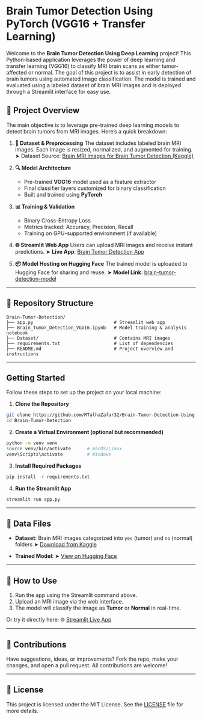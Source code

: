 # Brain Tumor Detection Using PyTorch (VGG16 + Transfer Learning)

Welcome to the **Brain Tumor Detection Using Deep Learning** project! This Python-based application leverages the power of deep learning and transfer learning (VGG16) to classify MRI brain scans as either tumor-affected or normal. The goal of this project is to assist in early detection of brain tumors using automated image classification. The model is trained and evaluated using a labeled dataset of brain MRI images and is deployed through a Streamlit interface for easy use.

## 🧠 Project Overview

The main objective is to leverage pre-trained deep learning models to detect brain tumors from MRI images. Here’s a quick breakdown:

1. **📁 Dataset & Preprocessing**
   The dataset includes labeled brain MRI images. Each image is resized, normalized, and augmented for training.
   ➤ Dataset Source: [Brain MRI Images for Brain Tumor Detection (Kaggle)](https://www.kaggle.com/datasets/navoneel/brain-mri-images-for-brain-tumor-detection)

2. **🔍 Model Architecture**

   * Pre-trained **VGG16** model used as a feature extractor
   * Final classifier layers customized for binary classification
   * Built and trained using **PyTorch**

3. **📊 Training & Validation**

   * Binary Cross-Entropy Loss
   * Metrics tracked: Accuracy, Precision, Recall
   * Training on GPU-supported environment (if available)

4. **🌐 Streamlit Web App**
   Users can upload MRI images and receive instant predictions.
   ➤ **Live App**: [Brain Tumor Detection App](https://brain-tumor-detection-system.streamlit.app/)

5. **📦 Model Hosting on Hugging Face**
   The trained model is uploaded to Hugging Face for sharing and reuse.
   ➤ **Model Link**: [brain-tumor-detection-model](https://huggingface.co/mtalhazafar/brain-tumor-detection-model/)

---

## 📁 Repository Structure

```
Brain-Tumor-Detection/
├── app.py                              # Streamlit web app
├── Brain_Tumor_Detection_VGG16.ipynb   # Model training & analysis notebook
├── Dataset/                            # Contains MRI images
├── requirements.txt                    # List of dependencies
├── README.md                           # Project overview and instructions
```

---

## Getting Started

Follow these steps to set up the project on your local machine:

1. **Clone the Repository**

```bash
git clone https://github.com/MTalhaZafar32/Brain-Tumor-Detection-Using-PyTorch-VGG16-Transfer-Learning/.git
cd Brain-Tumor-Detection
```

2. **Create a Virtual Environment (optional but recommended)**

```bash
python -m venv venv
source venv/bin/activate      # macOS/Linux
venv\Scripts\activate         # Windows
```

3. **Install Required Packages**

```bash
pip install -r requirements.txt
```

4. **Run the Streamlit App**

```bash
streamlit run app.py
```

---

## 📂 Data Files

* **Dataset**: Brain MRI images categorized into `yes` (tumor) and `no` (normal) folders
  ➤ [Download from Kaggle](https://www.kaggle.com/datasets/navoneel/brain-mri-images-for-brain-tumor-detection)

* **Trained Model**:
  ➤ [View on Hugging Face](https://huggingface.co/your-username/brain-tumor-detection-model)

---

## 🧪 How to Use

1. Run the app using the Streamlit command above.
2. Upload an MRI image via the web interface.
3. The model will classify the image as **Tumor** or **Normal** in real-time.

Or try it directly here:
🌐 [Streamlit Live App](https://brain-tumor-detection-system.streamlit.app/)

---

## 🤝 Contributions

Have suggestions, ideas, or improvements? Fork the repo, make your changes, and open a pull request. All contributions are welcome!

---

## 📄 License

This project is licensed under the MIT License. See the [LICENSE](LICENSE) file for more details.
